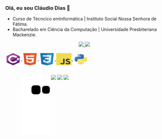 ### Olá, eu sou Cláudio Dias 👋
- Curso de Técncico emInformática | Instituto Social Nossa Senhora de Fátima.
- Bacharelado em Ciência da Computação | Universidade Presbiteriana Mackenzie.

<div align="center">
  <a href="https://github.com/soyclaudiodias">
  <img height="130em" src="https://github-readme-stats.vercel.app/api?username=soyclaudiodias&show_icons=true&theme=github_dark&include_all_commits=true&count_private=true"/>
  <img height="130em" src="https://github-readme-stats.vercel.app/api/top-langs/?username=soyclaudiodias&layout=compact&langs_count=7&theme=github_dark"/>
</div>
<br>
  <img align="center" height="40" width="50" src="https://raw.githubusercontent.com/devicons/devicon/master/icons/csharp/csharp-original.svg">
  <img align="center" height="40" width="50" src="https://raw.githubusercontent.com/devicons/devicon/master/icons/html5/html5-original.svg">
  <img align="center" height="40" width="50" src="https://raw.githubusercontent.com/devicons/devicon/master/icons/css3/css3-original.svg">
  <img align="center" height="40" width="50" src="https://raw.githubusercontent.com/devicons/devicon/master/icons/javascript/javascript-original.svg">
  <img align="center" height="40" width="50" src="https://raw.githubusercontent.com/devicons/devicon/master/icons/python/python-original.svg">

##
<div style="margin-left:50px;"> 
  <a href="https://www.instagram.com/soyclaudiodias/" target="_blank"><img src="https://img.shields.io/badge/-Instagram-%23E4405F?style=for-the-badge&logo=instagram&logoColor=white" target="_blank"></a>
  <a href = "mailto:ctt.claudiodias@gmail.com"><img src="https://img.shields.io/badge/-Gmail-%23333?style=for-the-badge&logo=gmail&logoColor=white" target="_blank"></a>
  <a href="https://www.linkedin.com/in/soyclaudiodias" target="_blank"><img src="https://img.shields.io/badge/-LinkedIn-%230077B5?style=for-the-badge&logo=linkedin&logoColor=white" target="_blank"></a>
  <img align="left" src="https://github.com/rafaballerini/rafaballerini/blob/output/github-contribution-grid-snake.svg">
</div>
